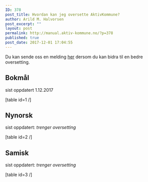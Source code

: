 ```yaml
---
ID: 378
post_title: Hvordan kan jeg oversette AktivKommune?
author: Arild M. Halvorsen
post_excerpt: ""
layout: post
permalink: http://manual.aktiv-kommune.no/?p=378
published: true
post_date: 2017-12-01 17:04:55
---
```

Du kan sende oss en melding [her](#) dersom du kan bidra til en bedre oversetting.

## **Bokmål** 
sist oppdatert 1.12.2017

[table id=1 /]

## **Nynorsk** 
sist oppdatert: *trenger oversetting*

[table id=2 /]

## **Samisk** 
sist oppdatert: *trenger oversetting*

[table id=3 /]